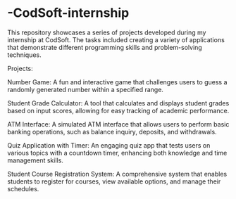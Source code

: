# -CodSoft-internship
This repository showcases a series of projects developed during my internship at CodSoft. The tasks included creating a variety of applications that demonstrate different programming skills and problem-solving techniques.

Projects:

Number Game: A fun and interactive game that challenges users to guess a randomly generated number within a specified range.

Student Grade Calculator: A tool that calculates and displays student grades based on input scores, allowing for easy tracking of academic performance.

ATM Interface: A simulated ATM interface that allows users to perform basic banking operations, such as balance inquiry, deposits, and withdrawals.

Quiz Application with Timer: An engaging quiz app that tests users on various topics with a countdown timer, enhancing both knowledge and time management skills.

Student Course Registration System: A comprehensive system that enables students to register for courses, view available options, and manage their schedules.
